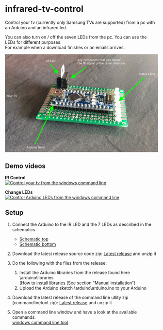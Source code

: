 infrared-tv-control
===================

Control your tv (currently only Samsung TVs are supported) from a pc with an Arduino and an infrared led.   
         
You can also turn on / off the seven LEDs from the pc.
You can use the LEDs for different purposes.   
For example when a download finishes or an emails arrives.   


![](https://github.com/XIDA/infrared-tv-control/raw/master/assets/images/projectoverview/overview_01.jpg)

## Demo videos ##

**IR Control**  
[![Control your tv from the windows command line ](http://img.youtube.com/vi/n77kAdKRz4Q/0.jpg)](https://www.youtube.com/watch?v=n77kAdKRz4Q)

**Change LEDs**  
[![Control Arduino LEDs from the windows command line ](http://img.youtube.com/vi/wypyrgvDYOo/0.jpg)](https://www.youtube.com/watch?v=wypyrgvDYOo)


## Setup ##

1. Connect the Arduino to the IR LED and the 7 LEDs as described in the schematics
	- [Schematic top](https://github.com/XIDA/infrared-tv-control/raw/master/assets/images/projectoverview/overview_02.jpg)
	- [Schematic bottom](https://github.com/XIDA/infrared-tv-control/raw/master/assets/images/projectoverview/overview_03.jpg)
	
2. Download the latest release source code zip: [Latest release](https://github.com/XIDA/infrared-tv-control/releases/latest) and unzip it

3. Do the following with the files from the release:
	1. Install the Arduino libraries from the release found here \arduino\libraries   
([How to install libraries](http://arduino.cc/en/Guide/Libraries) (See section "Manual installation")
	2. Upload the Arduino sketch \arduino\arduino.ino to your Arduino    
   

4. Download the latest release of the command line utlity zip (commandlinetool.zip): [Latest release](https://github.com/XIDA/infrared-tv-control/releases/latest) and unzip it
5. Open a command line window and have a look at the available commands:  
[windows command line tool](https://github.com/XIDA/infrared-tv-control/tree/master/windows)
